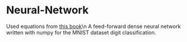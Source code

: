 # Neural-Network

Used equations from [this book](http://neuralnetworksanddeeplearning.com/chap1.html)\n
A feed-forward dense neural network written with numpy for the MNIST dataset digit classification.
